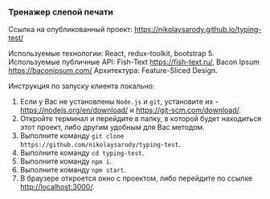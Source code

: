 ### Тренажер слепой печати

Ссылка на опубликованный проект: <https://nikolaysarody.github.io/typing-test/>

Используемые технологии: React, redux-toolkit, bootstrap 5.
Используемые публичные API: Fish-Text <https://fish-text.ru/>, Bacon Ipsum <https://baconipsum.com/>
Архитектура: Feature-Sliced Design.

Инструкция по запуску клиента локально:
1) Если у Вас не установлены `Node.js` и `git`, установите их - <https://nodejs.org/en/download/> и <https://git-scm.com/download/>.
2) Откройте терминал и перейдите в папку, в которой будет находиться этот проект, либо другим удобным для Вас методом.
3) Выполните команду `git clone https://github.com/nikolaysarody/typing-test`.
4) Выполните команду `cd typing-test`.
5) Выполните команду `npm i`.
6) Выполните команду `npm start`.
7) В браузере откроется окно с проектом, либо перейдите по ссылке <http://localhost:3000/>.